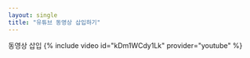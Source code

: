 ```yaml
---
layout: single
title: "유튜브 동영상 삽입하기"
---
```


동영상 삽입
{% include video id="kDm1WCdy1Lk" provider="youtube" %}
